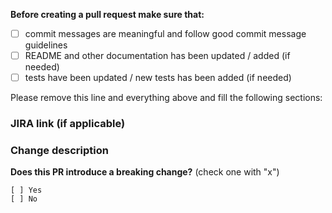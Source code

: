 **Before creating a pull request make sure that:**

- [ ] commit messages are meaningful and follow good commit message guidelines
- [ ] README and other documentation has been updated / added (if needed)
- [ ] tests have been updated / new tests has been added (if needed)

Please remove this line and everything above and fill the following sections:


### JIRA link (if applicable) ###



### Change description ###



**Does this PR introduce a breaking change?** (check one with "x")

```
[ ] Yes
[ ] No
```
